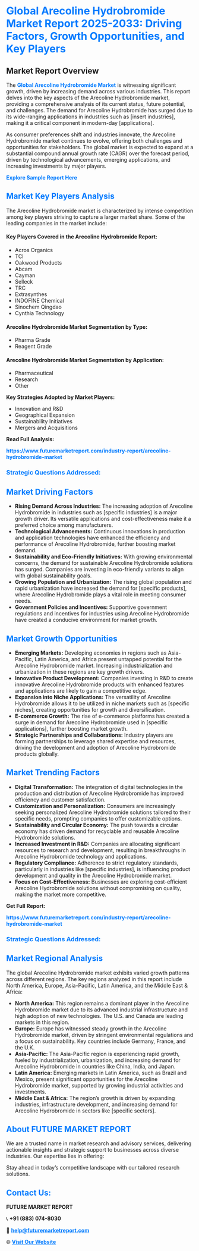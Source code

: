 <h1 style="color: #007BFF;">Global Arecoline Hydrobromide Market Report 2025-2033: Driving Factors, Growth Opportunities, and Key Players</h1>

<section id="overview">
<h2>Market Report Overview</h2>
<p>The <a href="https://www.futuremarketreport.com/industry-report/arecoline-hydrobromide-market" style="color: #007BFF; text-decoration: none;"><strong>Global Arecoline Hydrobromide Market</strong></a> is witnessing significant growth, driven by increasing demand across various industries. This report delves into the key aspects of the Arecoline Hydrobromide market, providing a comprehensive analysis of its current status, future potential, and challenges. The demand for Arecoline Hydrobromide has surged due to its wide-ranging applications in industries such as [insert industries], making it a critical component in modern-day [applications].</p>
<p>As consumer preferences shift and industries innovate, the Arecoline Hydrobromide market continues to evolve, offering both challenges and opportunities for stakeholders. The global market is expected to expand at a substantial compound annual growth rate (CAGR) over the forecast period, driven by technological advancements, emerging applications, and increasing investments by major players.</p>
</section>

<section id="overview">
<p><a href="https://www.futuremarketreport.com/request-sample/reportId=46885" style="color: #007BFF; text-decoration: none;"><strong>Explore Sample Report Here</strong></a></p>
</section>

<section id="key-players">
<h2 style="color: #007BFF;">Market Key Players Analysis</h2>
<p>The Arecoline Hydrobromide market is characterized by intense competition among key players striving to capture a larger market share. Some of the leading companies in the market include:</p>
<h4>Key Players Covered in the Arecoline Hydrobromide Report:</h4>
<ul><li>Acros Organics</li><li>TCI</li><li>Oakwood Products</li><li>Abcam</li><li>Cayman</li><li>Selleck</li><li>TRC</li><li>Extrasynthes</li><li>INDOFINE Chemical</li><li>Sinochem Qingdao</li><li>Cynthia Technology</li></ul>
<h4>Arecoline Hydrobromide Market Segmentation by Type:</h4>
<ul><li>Pharma Grade</li><li>Reagent Grade</li></ul>

<h4>Arecoline Hydrobromide Market Segmentation by Application:</h4>
<ul><li>Pharmaceutical</li><li>Research</li><li>Other</li></ul>
<p><strong>Key Strategies Adopted by Market Players:</strong></p>
<ul>
<li>Innovation and R&D</li>
<li>Geographical Expansion</li>
<li>Sustainability Initiatives</li>
<li>Mergers and Acquisitions</li>
</ul>
</section>

<section>
<p><strong>Read Full Analysis: </strong></p><a href="https://www.futuremarketreport.com/industry-report/arecoline-hydrobromide-market" style="color: #007BFF; text-decoration: none;"><strong>https://www.futuremarketreport.com/industry-report/arecoline-hydrobromide-market</strong></a>
<h3 style="color: #007BFF;">Strategic Questions Addressed:</h3>
</section>

<section id="driving-factors">
<h2 style="color: #007BFF;">Market Driving Factors</h2>
<ul>
<li><strong>Rising Demand Across Industries:</strong> The increasing adoption of Arecoline Hydrobromide in industries such as [specific industries] is a major growth driver. Its versatile applications and cost-effectiveness make it a preferred choice among manufacturers.</li>
<li><strong>Technological Advancements:</strong> Continuous innovations in production and application technologies have enhanced the efficiency and performance of Arecoline Hydrobromide, further boosting market demand.</li>
<li><strong>Sustainability and Eco-Friendly Initiatives:</strong> With growing environmental concerns, the demand for sustainable Arecoline Hydrobromide solutions has surged. Companies are investing in eco-friendly variants to align with global sustainability goals.</li>
<li><strong>Growing Population and Urbanization:</strong> The rising global population and rapid urbanization have increased the demand for [specific products], where Arecoline Hydrobromide plays a vital role in meeting consumer needs.</li>
<li><strong>Government Policies and Incentives:</strong> Supportive government regulations and incentives for industries using Arecoline Hydrobromide have created a conducive environment for market growth.</li>
</ul>
</section>

<section id="growth-opportunities">
<h2 style="color: #007BFF;">Market Growth Opportunities</h2>
<ul>
<li><strong>Emerging Markets:</strong> Developing economies in regions such as Asia-Pacific, Latin America, and Africa present untapped potential for the Arecoline Hydrobromide market. Increasing industrialization and urbanization in these regions are key growth drivers.</li>
<li><strong>Innovative Product Development:</strong> Companies investing in R&D to create innovative Arecoline Hydrobromide products with enhanced features and applications are likely to gain a competitive edge.</li>
<li><strong>Expansion into Niche Applications:</strong> The versatility of Arecoline Hydrobromide allows it to be utilized in niche markets such as [specific niches], creating opportunities for growth and diversification.</li>
<li><strong>E-commerce Growth:</strong> The rise of e-commerce platforms has created a surge in demand for Arecoline Hydrobromide used in [specific applications], further boosting market growth.</li>
<li><strong>Strategic Partnerships and Collaborations:</strong> Industry players are forming partnerships to leverage shared expertise and resources, driving the development and adoption of Arecoline Hydrobromide products globally.</li>
</ul>
</section>

<section id="trending-factors">
<h2 style="color: #007BFF;">Market Trending Factors</h2>
<ul>
<li><strong>Digital Transformation:</strong> The integration of digital technologies in the production and distribution of Arecoline Hydrobromide has improved efficiency and customer satisfaction.</li>
<li><strong>Customization and Personalization:</strong> Consumers are increasingly seeking personalized Arecoline Hydrobromide solutions tailored to their specific needs, prompting companies to offer customizable options.</li>
<li><strong>Sustainability and Circular Economy:</strong> The push towards a circular economy has driven demand for recyclable and reusable Arecoline Hydrobromide solutions.</li>
<li><strong>Increased Investment in R&D:</strong> Companies are allocating significant resources to research and development, resulting in breakthroughs in Arecoline Hydrobromide technology and applications.</li>
<li><strong>Regulatory Compliance:</strong> Adherence to strict regulatory standards, particularly in industries like [specific industries], is influencing product development and quality in the Arecoline Hydrobromide market.</li>
<li><strong>Focus on Cost-Effectiveness:</strong> Businesses are exploring cost-efficient Arecoline Hydrobromide solutions without compromising on quality, making the market more competitive.</li>
</ul>
</section>

<section>
<p><strong>Get Full Report: </strong></p><a href="https://www.futuremarketreport.com/industry-report/arecoline-hydrobromide-market" style="color: #007BFF; text-decoration: none;"><strong>https://www.futuremarketreport.com/industry-report/arecoline-hydrobromide-market</strong></a>
<h3 style="color: #007BFF;">Strategic Questions Addressed:</h3>
</section>


<section id="regional-analysis">
<h2 style="color: #007BFF;">Market Regional Analysis</h2>
<p>The global Arecoline Hydrobromide market exhibits varied growth patterns across different regions. The key regions analyzed in this report include North America, Europe, Asia-Pacific, Latin America, and the Middle East & Africa:</p>
<ul>
<li><strong>North America:</strong> This region remains a dominant player in the Arecoline Hydrobromide market due to its advanced industrial infrastructure and high adoption of new technologies. The U.S. and Canada are leading markets in this region.</li>
<li><strong>Europe:</strong> Europe has witnessed steady growth in the Arecoline Hydrobromide market, driven by stringent environmental regulations and a focus on sustainability. Key countries include Germany, France, and the U.K.</li>
<li><strong>Asia-Pacific:</strong> The Asia-Pacific region is experiencing rapid growth, fueled by industrialization, urbanization, and increasing demand for Arecoline Hydrobromide in countries like China, India, and Japan.</li>
<li><strong>Latin America:</strong> Emerging markets in Latin America, such as Brazil and Mexico, present significant opportunities for the Arecoline Hydrobromide market, supported by growing industrial activities and investments.</li>
<li><strong>Middle East & Africa:</strong> The region’s growth is driven by expanding industries, infrastructure development, and increasing demand for Arecoline Hydrobromide in sectors like [specific sectors].</li>
</ul>
</section>

<footer>
<h2 style="color: #007BFF;">About FUTURE MARKET REPORT</h2>
<p>We are a trusted name in market research and advisory services, delivering actionable insights and strategic support to businesses across diverse industries. Our expertise lies in offering:</p>

<p>Stay ahead in today’s competitive landscape with our tailored research solutions.</p>

<h2 style="color: #007BFF;">Contact Us:</h2>
<p><strong>FUTURE MARKET REPORT</strong></p>
<p>📞 <strong>+91 (883) 074-8030</strong></p>
<p>📧 <strong><a href="mailto:help@futuremarketreport.com" style="color: #007BFF;">help@futuremarketreport.com</a></strong></p>
<p>🌐 <strong><a href="https://www.futuremarketreport.com/" style="color: #007BFF;">Visit Our Website</a></strong></p>
</footer>